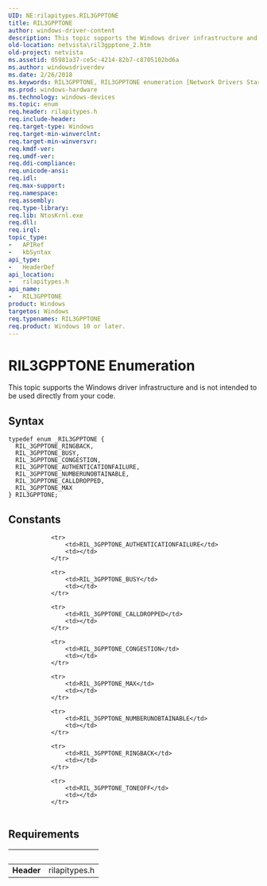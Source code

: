 ```yaml
---
UID: NE:rilapitypes.RIL3GPPTONE
title: RIL3GPPTONE
author: windows-driver-content
description: This topic supports the Windows driver infrastructure and is not intended to be used directly from your code.
old-location: netvista\ril3gpptone_2.htm
old-project: netvista
ms.assetid: 05981a37-ce5c-4214-82b7-c8705102bd6a
ms.author: windowsdriverdev
ms.date: 2/26/2018
ms.keywords: RIL3GPPTONE, RIL3GPPTONE enumeration [Network Drivers Starting with Windows Vista], RIL_3GPPTONE_AUTHENTICATIONFAILURE, RIL_3GPPTONE_BUSY, RIL_3GPPTONE_CALLDROPPED, RIL_3GPPTONE_CONGESTION, RIL_3GPPTONE_MAX, RIL_3GPPTONE_NUMBERUNOBTAINABLE, RIL_3GPPTONE_RINGBACK, netvista.ril3gpptone_2, rilapitypes/RIL3GPPTONE, rilapitypes/RIL_3GPPTONE_AUTHENTICATIONFAILURE, rilapitypes/RIL_3GPPTONE_BUSY, rilapitypes/RIL_3GPPTONE_CALLDROPPED, rilapitypes/RIL_3GPPTONE_CONGESTION, rilapitypes/RIL_3GPPTONE_MAX, rilapitypes/RIL_3GPPTONE_NUMBERUNOBTAINABLE, rilapitypes/RIL_3GPPTONE_RINGBACK
ms.prod: windows-hardware
ms.technology: windows-devices
ms.topic: enum
req.header: rilapitypes.h
req.include-header: 
req.target-type: Windows
req.target-min-winverclnt: 
req.target-min-winversvr: 
req.kmdf-ver: 
req.umdf-ver: 
req.ddi-compliance: 
req.unicode-ansi: 
req.idl: 
req.max-support: 
req.namespace: 
req.assembly: 
req.type-library: 
req.lib: NtosKrnl.exe
req.dll: 
req.irql: 
topic_type:
-	APIRef
-	kbSyntax
api_type:
-	HeaderDef
api_location:
-	rilapitypes.h
api_name:
-	RIL3GPPTONE
product: Windows
targetos: Windows
req.typenames: RIL3GPPTONE
req.product: Windows 10 or later.
---
```


# RIL3GPPTONE Enumeration
This topic supports the Windows driver infrastructure and is not intended to be used directly from your code.

## Syntax
````
typedef enum _RIL3GPPTONE { 
  RIL_3GPPTONE_RINGBACK,
  RIL_3GPPTONE_BUSY,
  RIL_3GPPTONE_CONGESTION,
  RIL_3GPPTONE_AUTHENTICATIONFAILURE,
  RIL_3GPPTONE_NUMBERUNOBTAINABLE,
  RIL_3GPPTONE_CALLDROPPED,
  RIL_3GPPTONE_MAX
} RIL3GPPTONE;
````

## Constants

<table>
            
                <tr>
                    <td>RIL_3GPPTONE_AUTHENTICATIONFAILURE</td>
                    <td></td>
                </tr>
            
                <tr>
                    <td>RIL_3GPPTONE_BUSY</td>
                    <td></td>
                </tr>
            
                <tr>
                    <td>RIL_3GPPTONE_CALLDROPPED</td>
                    <td></td>
                </tr>
            
                <tr>
                    <td>RIL_3GPPTONE_CONGESTION</td>
                    <td></td>
                </tr>
            
                <tr>
                    <td>RIL_3GPPTONE_MAX</td>
                    <td></td>
                </tr>
            
                <tr>
                    <td>RIL_3GPPTONE_NUMBERUNOBTAINABLE</td>
                    <td></td>
                </tr>
            
                <tr>
                    <td>RIL_3GPPTONE_RINGBACK</td>
                    <td></td>
                </tr>
            
                <tr>
                    <td>RIL_3GPPTONE_TONEOFF</td>
                    <td></td>
                </tr>
</table>


## Requirements
| &nbsp; | &nbsp; |
| ---- |:---- |
| **Header** | rilapitypes.h |